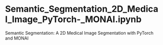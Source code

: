 # Semantic_Segmentation_2D_Medical_Image_PyTorch-_MONAI.ipynb
 Semantic Segmentation: A 2D Medical Image Segmentation with PyTorch and MONAI

